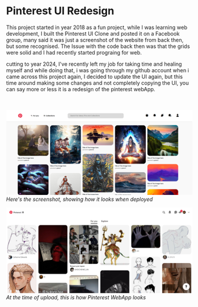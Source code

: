 # Pinterest UI Redesign

This project started in year 2018 as a fun project, while I was learning web development, I built the Pinterest UI Clone and posted it on a Facebook group, many said it was just a screenshot of the website from back then, but some recognised. The Issue with the code back then was that the grids were solid and I had recently started prograing for web.

cutting to year 2024, I've recently left my job for taking time and healing myself and while doing that, i was going through my github account when i came across this project again, I decided to update the UI again, but this time around making some changes and not completely copying the UI, you can say more or less it is a redesign of the pinterest webApp.

<br><br><img src='pinss.png'>
<i>Here's the screenshot, showing how it looks when deployed</i>

<img src='ogpin.png'>
<i>At the time of upload, this is how Pinterest WebApp looks</i>
